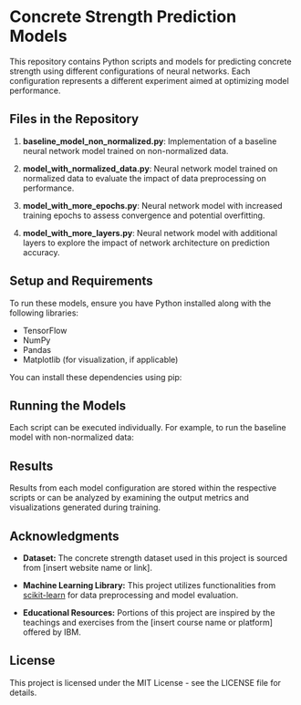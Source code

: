 # Concrete Strength Prediction Models

This repository contains Python scripts and models for predicting concrete strength using different configurations of neural networks. Each configuration represents a different experiment aimed at optimizing model performance.

## Files in the Repository

1. **baseline_model_non_normalized.py**: Implementation of a baseline neural network model trained on non-normalized data.
   
2. **model_with_normalized_data.py**: Neural network model trained on normalized data to evaluate the impact of data preprocessing on performance.
   
3. **model_with_more_epochs.py**: Neural network model with increased training epochs to assess convergence and potential overfitting.
   
4. **model_with_more_layers.py**: Neural network model with additional layers to explore the impact of network architecture on prediction accuracy.

## Setup and Requirements

To run these models, ensure you have Python installed along with the following libraries:

- TensorFlow
- NumPy
- Pandas
- Matplotlib (for visualization, if applicable)

You can install these dependencies using pip:


## Running the Models

Each script can be executed individually. For example, to run the baseline model with non-normalized data:



## Results

Results from each model configuration are stored within the respective scripts or can be analyzed by examining the output metrics and visualizations generated during training.

## Acknowledgments

- **Dataset:** The concrete strength dataset used in this project is sourced from [insert website name or link].

- **Machine Learning Library:** This project utilizes functionalities from [scikit-learn](https://scikit-learn.org/) for data preprocessing and model evaluation.

- **Educational Resources:** Portions of this project are inspired by the teachings and exercises from the [insert course name or platform] offered by IBM.

## License

This project is licensed under the MIT License - see the LICENSE file for details.

